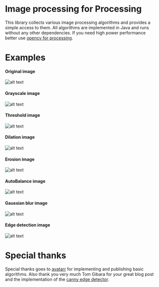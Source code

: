 # Image processing for Processing
This library collects various image processing algorithms and provides a simple access to them. All algorithms are implemented in Java and runs without any other dependencies. If you need high power performance better use [opencv for processing](https://github.com/atduskgreg/opencv-processing).

# Examples
#### Original image
![alt text](https://github.com/Milchreis/processing-imageprocessing/blob/master/examples/Basics/data/example.jpg?raw=true)

#### Grayscale image
![alt text](https://github.com/Milchreis/processing-imageprocessing/blob/master/img/gray.png?raw=true)

#### Threshold image
![alt text](https://github.com/Milchreis/processing-imageprocessing/blob/master/img/threshold.png?raw=true)

#### Dilation image
![alt text](https://github.com/Milchreis/processing-imageprocessing/blob/master/img/dilation.png?raw=true)

#### Erosion image
![alt text](https://github.com/Milchreis/processing-imageprocessing/blob/master/img/erosion.png?raw=true)

#### AutoBalance image
![alt text](https://github.com/Milchreis/processing-imageprocessing/blob/master/img/autobalance.png?raw=true)

#### Gaussian blur image
![alt text](https://github.com/Milchreis/processing-imageprocessing/blob/master/img/gaussian.png?raw=true)

#### Edge detection image
![alt text](https://github.com/Milchreis/processing-imageprocessing/blob/master/img/canny.png?raw=true)

# Special thanks
Special thanks goes to [avatarr](https://github.com/avatarr/java-image-processing-algorithm) for implementing and publishing basic algorithms. Also thank you very much Tom Gibara for your great blog post and the implementation of the [canny edge detector](http://www.tomgibara.com/computer-vision/canny-edge-detector).

